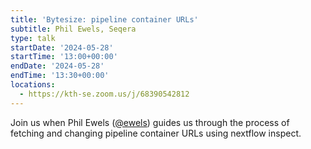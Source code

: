 ```yaml
---
title: 'Bytesize: pipeline container URLs'
subtitle: Phil Ewels, Seqera
type: talk
startDate: '2024-05-28'
startTime: '13:00+00:00'
endDate: '2024-05-28'
endTime: '13:30+00:00'
locations:
  - https://kth-se.zoom.us/j/68390542812
---
```


Join us when Phil Ewels ([@ewels]()) guides us through the process of fetching and changing pipeline container URLs using nextflow inspect. 
